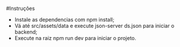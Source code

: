 #Instruções
- Instale as dependencias com npm install;
- Vá até src/assets/data e execute json-server ds.json para iniciar o backend;
- Execute na raiz npm run dev para iniciar o projeto.

